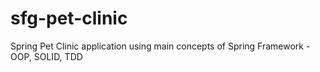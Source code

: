 # sfg-pet-clinic
Spring Pet Clinic application using main concepts of Spring Framework - OOP, SOLID, TDD
